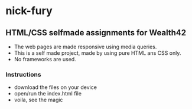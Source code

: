 # nick-fury
## HTML/CSS selfmade assignments for Wealth42
* The web pages are made responsive using media queries.
* This is a self made project, made by using pure HTML ans CSS only.
* No frameworks are used.


### Instructions 
* download the files on your device
* open/run the index.html file 
* voila, see the magic
